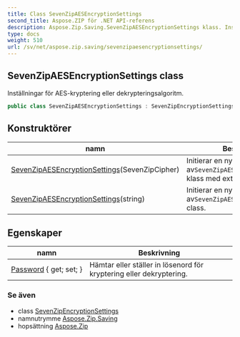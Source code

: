 ```yaml
---
title: Class SevenZipAESEncryptionSettings
second_title: Aspose.ZIP för .NET API-referens
description: Aspose.Zip.Saving.SevenZipAESEncryptionSettings klass. Inställningar för AESkryptering eller dekrypteringsalgoritm.
type: docs
weight: 510
url: /sv/net/aspose.zip.saving/sevenzipaesencryptionsettings/
---
```

## SevenZipAESEncryptionSettings class

Inställningar för AES-kryptering eller dekrypteringsalgoritm.

```csharp
public class SevenZipAESEncryptionSettings : SevenZipEncryptionSettings
```

## Konstruktörer

| namn | Beskrivning |
| --- | --- |
| [SevenZipAESEncryptionSettings](sevenzipaesencryptionsettings/#constructor)(SevenZipCipher) | Initierar en ny instans av`SevenZipAESEncryptionSettings` klass med extern chiffer. |
| [SevenZipAESEncryptionSettings](sevenzipaesencryptionsettings/#constructor_1)(string) | Initierar en ny instans av`SevenZipAESEncryptionSettings` class. |

## Egenskaper

| namn | Beskrivning |
| --- | --- |
| [Password](../../aspose.zip.saving/sevenzipencryptionsettings/password/) { get; set; } | Hämtar eller ställer in lösenord för kryptering eller dekryptering. |

### Se även

* class [SevenZipEncryptionSettings](../sevenzipencryptionsettings/)
* namnutrymme [Aspose.Zip.Saving](../../aspose.zip.saving/)
* hopsättning [Aspose.Zip](../../)


